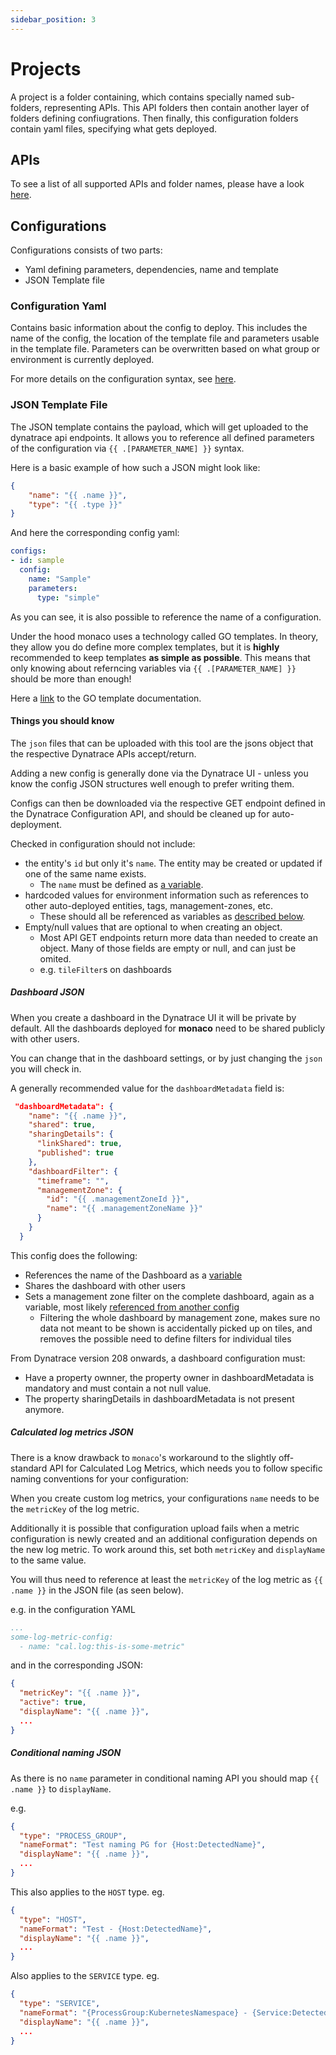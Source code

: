```yaml
---
sidebar_position: 3
---
```


# Projects

A project is a folder containing, which contains specially named
sub-folders, representing APIs. This API folders then contain another
layer of folders defining confiugrations. Then finally, this configuration
folders contain yaml files, specifying what gets deployed.

## APIs

To see a list of all supported APIs and folder names, please have a
look [here](./configTypes_tokenPermissions.md).

## Configurations

Configurations consists of two parts:
- Yaml defining parameters, dependencies, name and template
- JSON Template file

### Configuration Yaml

Contains basic information about the config to deploy. This includes
the name of the config, the location of the template file and parameters
usable in the template file. Parameters can be overwritten based on what
group or environment is currently deployed.

For more details on the configuration syntax, see [here](yaml_config.md).

### JSON Template File

The JSON template contains the payload, which will get uploaded to the dynatrace
api endpoints. It allows you to reference all defined parameters of the configuration
via `{{ .[PARAMETER_NAME] }}` syntax.

Here is a basic example of how such a JSON might look like:
```json
{
    "name": "{{ .name }}",
    "type": "{{ .type }}"
}
```

And here the corresponding config yaml:
```yaml
configs:
- id: sample
  config:
    name: "Sample"
    parameters:
      type: "simple"
```

As you can see, it is also possible to reference the name of a configuration.

Under the hood monaco uses a technology called GO templates. In theory, they allow
you do define more complex templates, but it is **highly** recommended to keep templates
**as simple as possible**. This means that only knowing about referncing variables via
`{{ .[PARAMETER_NAME] }}` should be more than enough!

Here a [link](https://golang.org/pkg/text/template/) to the GO template documentation.

#### Things you should know

The `json` files that can be uploaded with this tool are the jsons object that the respective Dynatrace APIs accept/return.

Adding a new config is generally done via the Dynatrace UI - unless you know the config JSON structures well enough to prefer writing them.

Configs can then be downloaded via the respective GET endpoint defined in the Dynatrace Configuration API, and should be cleaned up for auto-deployment.

Checked in configuration should not include:

* the entity's `id` but only it's `name`. The entity may be created or updated if one of the same name exists.
  * The `name` must be defined as [a variable](#configuration-yaml-structure).
* hardcoded values for environment information such as references to other auto-deployed entities, tags, management-zones, etc.
  * These should all be referenced as variables as [described below](#referencing-other-configurations).
* Empty/null values that are optional to when creating an object.
  * Most API GET endpoints return more data than needed to create an object. Many of those fields are empty or null, and can just be omited.
  * e.g. `tileFilter`s on dashboards

##### Dashboard JSON

When you create a dashboard in the Dynatrace UI it will be private by default. All the dashboards deployed for **monaco** need to be shared publicly with other users.

You can change that in the dashboard settings, or by just changing the `json` you will check in.

A generally recommended value for the `dashboardMetadata` field is:

```json
 "dashboardMetadata": {
    "name": "{{ .name }}",
    "shared": true,
    "sharingDetails": {
      "linkShared": true,
      "published": true
    },
    "dashboardFilter": {
      "timeframe": "",
      "managementZone": {
        "id": "{{ .managementZoneId }}",
        "name": "{{ .managementZoneName }}"
      }
    }
  }
```

This config does the following:
* References the name of the Dashboard as a [variable](#configuration-yaml-structure)
* Shares the dashboard with other users
* Sets a management zone filter on the complete dashboard, again as a variable, most likely [referenced from another config](#referencing-other-configurations)
  * Filtering the whole dashboard by management zone, makes sure no data not meant to be shown is accidentally picked up on tiles, and removes the possible need to define filters for individual tiles

From Dynatrace version 208 onwards, a dashboard configuration must:

- Have a property ownner, the property owner in dashboardMetadata is mandatory and must contain a not null value.
- The property sharingDetails in dashboardMetadata is not present anymore.

##### Calculated log metrics JSON

There is a know drawback to `monaco`'s workaround to the slightly off-standard API for Calculated Log Metrics, which needs you to follow specific naming conventions for your configuration:

When you create custom log metrics, your configurations `name` needs to be the `metricKey` of the log metric.

Additionally it is possible that configuration upload fails when a metric configuration is newly created and an additional configuration depends on the new log metric. To work around this, set both `metricKey` and `displayName` to the same value.

You will thus need to reference at least the `metricKey` of the log metric as `{{ .name }}` in the JSON file (as seen below).

e.g. in the configuration YAML

```yaml
...
some-log-metric-config:
  - name: "cal.log:this-is-some-metric"
```

and in the corresponding JSON:
```json
{
  "metricKey": "{{ .name }}",
  "active": true,
  "displayName": "{{ .name }}",
  ...
}
```

##### Conditional naming JSON

As there is no `name` parameter in conditional naming API you should map `{{ .name }}` to `displayName`.

e.g.

```json
{
  "type": "PROCESS_GROUP",
  "nameFormat": "Test naming PG for {Host:DetectedName}",
  "displayName": "{{ .name }}",
  ...
}
```

This also applies to the `HOST` type. eg.

```json
{
  "type": "HOST",
  "nameFormat": "Test - {Host:DetectedName}",
  "displayName": "{{ .name }}",
  ...
}
```

Also applies to the `SERVICE` type. eg.

```json
{
  "type": "SERVICE",
  "nameFormat": "{ProcessGroup:KubernetesNamespace} - {Service:DetectedName}",
  "displayName": "{{ .name }}",
  ...
}
```
